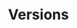 ---
# this file is here for sitemap
title: Versions
sitemap:
  priority: 1
  changefreq: 'hourly'
---